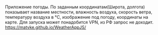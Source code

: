 Приложение погоды. 
По заданным координатам(Широта, долгота) показывает название местности, влажность воздуха, скорость ветра, температуру воздуха в °C, изображение под погоду, координаты на карте.
Для запуска может понадобится VPN, из РФ запрос не доходит.
https://matvke.github.io/WeatherAppJS/
